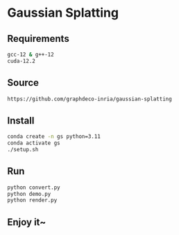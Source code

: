 # Gaussian Splatting

## Requirements

```bash
gcc-12 & g++-12
cuda-12.2
```

## Source

```bash
https://github.com/graphdeco-inria/gaussian-splatting
```

## Install

```bash
conda create -n gs python=3.11
conda activate gs
./setup.sh
```

## Run

```bash
python convert.py
python demo.py
python render.py
```

## Enjoy it~
